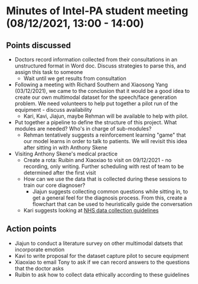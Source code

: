 # Minutes of Intel-PA student meeting (08/12/2021, 13:00 - 14:00)


## Points discussed

* Doctors record information collected from their consultations in an unstructured format in Word doc. Discuss strategies to parse this, and assign this task to someone
	* Wait until we get results from consultation
* Following a meeting with Richard Southern and Xiaosong Yang (03/12/2021), we came to the conclusion that it would be a good idea to create our own multimodal dataset for the speech/face generation problem. We need volunteers to help put together a pilot run of the equipment - discuss availability
	* Kari, Kavi, Jiajun, maybe Rehman will be available to help with pilot.
* Put together a pipeline to define the structure of this project. What modules are needed? Who's in charge of sub-modules? 
	* Rehman tentatively suggests a reinforcement learning "game" that our model learns in order to talk to patients. We will revisit this idea after sitting in with Anthony Skene
* Visiting Anthony Skene's medical practice
	* Create a rota: Ruibin and Xiaoxiao to visit on 09/12/2021 - no recording, only writing. Further scheduling with rest of team to be determined after the first visit
	* How can we use the data that is collected during these sessions to train our core diagnoser? 
		* Jiajun suggests collecting common questions while sitting in, to get a general feel for the diagnosis process. From this, create a flowchart that can be used to heuristically guide the conversation
	* Kari suggests looking at [NHS data collection guidelines](https://www.england.nhs.uk/wp-content/uploads/2015/07/care-data-Quick-reference-guide-v1.0.pdf)


## Action points

* Jiajun to conduct a literature survey on other multimodal datsets that incorporate emotion 
* Kavi to write proposal for the dataset capture pilot to secure equipment
* Xiaoxiao to email Tony to ask if we can record answers to the questions that the doctor asks
* Ruibin to ask how to collect data ethically according to these guidelines